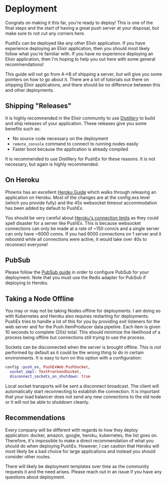 # Deployment

Congrats on making it this far, you're ready to deploy! This is one of the final steps and the start of having a great push server at your disposal, but make sure to not cut any corners here.

PushEx can be deployed like any other Elixir application. If you have experience deploying an Elixir application, then you should most likely follow what you're familiar with. If you have no experience deploying an Elixir application, then I'm hoping to help you out here with some general recommendations!

This guide will not go from A->B of shipping a server, but will give you some pointers on how to go about it. There are a lot of tutorials out there on shipping Elixir applications, and there should be no difference between this and other deployments.

## Shipping "Releases"

It is highly recommended in the Elixir community to use [Distillery](https://github.com/bitwalker/distillery) to build and ship releases of your application. These releases give you some benefits such as:

* No source code necessary on the deployment
* `remote_console` command to connect to running nodes easily
* Faster boot because the application is already compiled

It is recommended to use Distillery for PushEx for these reasons. It is not necessary, but again is highly recommended.

## On Heroku

Phoenix has an excellent [Heroku Guide](https://hexdocs.pm/phoenix/heroku.html) which walks through releasing an application on Heroku. Most of the changes are at the config.exs level (which you provide fully) and the 45s websocket timeout accommodation has been added by default to PushEx.

You should be very careful about [Heroku's connection limits](http://veldstra.org/2013/10/25/heroku-websocket-performance-test.html) as they could spell disaster for a server like PushEx. This is because websocket connections can only be made at a rate of ~150 conn/s and a single server can only have ~6000 conns. If you had 6000 connections on 1 server and it rebooted while all connections were active, it would take over 40s to reconnect everyone!

## PubSub

Please follow the [PubSub guide](/pub_sub.html) in order to configure PubSub for your deployment. Note that you must use the Redis adapter for PubSub if deploying to Heroku.

## Taking a Node Offline

You may or may not be taking Nodes offline for deployments. I am doing so with Kubernetes and Heroku also requires
restarting for deployments. PushEx tries to handle a lot of this for you by providing exit listeners for the web
server and for the Push.ItemProducer data pipeline. Each item is given 10 seconds to complete (20s) total. This
should minimize the likelihood of a process being offline but connections still trying to use the process.

Sockets can be disconnected when the server is brought offline. This is *not* performed by default as it
could be the wrong thing to do in certain environments. It is easy to turn on this option with a configuration:

```elixir
config :push_ex, PushExWeb.PushSocket,
  socket_impl: TestFrontendSocket,
  disconnect_sockets_on_shutdown: true
```

Local socket transports will be sent a disconnect broadcast. The client will automatically start reconnecting
to establish the connection. It is important that your load balancer does not send any new connections to the
old node or it will not be able to shutdown cleanly.

## Recommendations

Every company will be different with regards to how they deploy application: docker, amazon, google, heroku, kubernetes, the list goes on. Therefore, it's impossible to make a direct recommendation of what you should do when deploying PushEx. However, I can caution that Heroku will most likely be a bad choice for large applications and instead you should consider other routes.

There will likely be deployment templates over time as the community requests it and the need arises. Please reach out in an issue if you have any questions about deployment.
